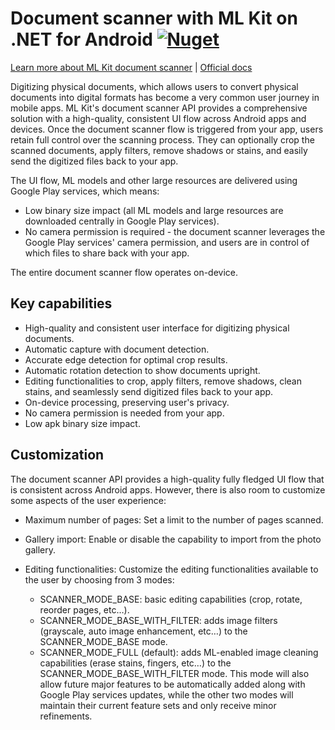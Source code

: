 ﻿# Document scanner with ML Kit on .NET for Android [![Nuget](https://img.shields.io/nuget/v/MLKitDocumentScanner)](https://www.nuget.org/packages/MLKitDocumentScanner)
[Learn more about ML Kit document scanner](https://developers.google.com/ml-kit/vision/doc-scanner) | [Official docs](https://developers.google.com/ml-kit/vision/doc-scanner/android)

Digitizing physical documents, which allows users to convert physical documents into digital formats has become a very common user journey in mobile apps. ML Kit's document scanner API provides a comprehensive solution with a high-quality, consistent UI flow across Android apps and devices. Once the document scanner flow is triggered from your app, users retain full control over the scanning process. They can optionally crop the scanned documents, apply filters, remove shadows or stains, and easily send the digitized files back to your app.

The UI flow, ML models and other large resources are delivered using Google Play services, which means:

- Low binary size impact (all ML models and large resources are downloaded centrally in Google Play services).
- No camera permission is required - the document scanner leverages the Google Play services' camera permission, and users are in control of which files to share back with your app.

The entire document scanner flow operates on-device.

## Key capabilities
- High-quality and consistent user interface for digitizing physical documents.
- Automatic capture with document detection.
- Accurate edge detection for optimal crop results.
- Automatic rotation detection to show documents upright.
- Editing functionalities to crop, apply filters, remove shadows, clean stains, and seamlessly send digitized files back to your app.
- On-device processing, preserving user's privacy.
- No camera permission is needed from your app.
- Low apk binary size impact.

## Customization
The document scanner API provides a high-quality fully fledged UI flow that is consistent across Android apps. However, there is also room to customize some aspects of the user experience:

- Maximum number of pages:
Set a limit to the number of pages scanned.

- Gallery import:
Enable or disable the capability to import from the photo gallery.

- Editing functionalities:
Customize the editing functionalities available to the user by choosing from 3 modes:

	* SCANNER_MODE_BASE: basic editing capabilities (crop, rotate, reorder pages, etc…).
	* SCANNER_MODE_BASE_WITH_FILTER: adds image filters (grayscale, auto image enhancement, etc…) to the SCANNER_MODE_BASE mode.
	* SCANNER_MODE_FULL (default): adds ML-enabled image cleaning capabilities (erase stains, fingers, etc…) to the SCANNER_MODE_BASE_WITH_FILTER mode. This mode will also allow future major features to be automatically added along with Google Play services updates, while the other two modes will maintain their current feature sets and only receive minor refinements.